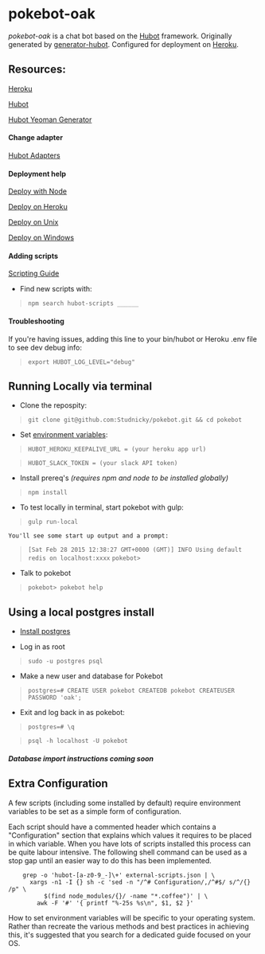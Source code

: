 #   pokebot-oak

*pokebot-oak* is a chat bot based on the [Hubot][hubot] framework.
Originally generated by [generator-hubot][generator-hubot].
Configured for deployment on [Heroku][heroku].

[heroku]: http://www.heroku.com
[hubot]: http://hubot.github.com
[generator-hubot]: https://github.com/github/generator-hubot

##  Resources:

[Heroku](http://www.heroku.com)

[Hubot](http://hubot.github.com)

[Hubot Yeoman Generator](https://github.com/github/generator-hubot)

####    Change adapter

[Hubot Adapters](https://github.com/github/hubot/blob/master/docs/adapters.md)

####    Deployment help

[Deploy with Node](http://devcenter.heroku.com/articles/node-js)

[Deploy on Heroku](https://github.com/github/hubot/blob/master/docs/deploying/heroku.md)

[Deploy on Unix](https://github.com/github/hubot/blob/master/docs/deploying/unix.md)

[Deploy on Windows](https://github.com/github/hubot/blob/master/docs/deploying/unix.md)

####    Adding scripts

[Scripting Guide](https://github.com/github/hubot/blob/master/docs/scripting.md)

* Find new scripts with:
>   `npm search hubot-scripts ______`

####    Troubleshooting

If you're having issues, adding this line to your bin/hubot or Heroku .env file to see dev debug info:
>   `export HUBOT_LOG_LEVEL="debug"`

## Running Locally via terminal

* Clone the repospity:
>   `git clone git@github.com:Studnicky/pokebot.git && cd pokebot`

* Set [environment variables](#configuration):
>   `HUBOT_HEROKU_KEEPALIVE_URL = (your heroku app url)`

>	`HUBOT_SLACK_TOKEN = (your slack API token)`

* Install prereq's _(requires npm and node to be installed globally)_
>   `npm install`

* To test locally in terminal, start pokebot with gulp:
>   `gulp run-local`

    You'll see some start up output and a prompt:

>   `[Sat Feb 28 2015 12:38:27 GMT+0000 (GMT)] INFO Using default redis on localhost:xxxx`
>    `pokebot>`

* Talk to pokebot
>   `pokebot> pokebot help`


## Using a local postgres install
* [Install postgres](http://www.postgresql.org/download/)

* Log in as root
>	`sudo -u postgres psql`

* Make a new user and database for Pokebot
>	`postgres=#	CREATE USER pokebot CREATEDB pokebot CREATEUSER PASSWORD 'oak';`

* Exit and log back in as pokebot:

>	`postgres=#	\q`

>	`psql -h localhost -U pokebot`

##### Database import instructions coming soon

## Extra Configuration

A few scripts (including some installed by default) require environment
variables to be set as a simple form of configuration.

Each script should have a commented header which contains a "Configuration"
section that explains which values it requires to be placed in which variable.
When you have lots of scripts installed this process can be quite labour
intensive. The following shell command can be used as a stop gap until an
easier way to do this has been implemented.
```
    grep -o 'hubot-[a-z0-9_-]\+' external-scripts.json | \
      xargs -n1 -I {} sh -c 'sed -n "/^# Configuration/,/^#$/ s/^/{} /p" \
          $(find node_modules/{}/ -name "*.coffee")' | \
        awk -F '#' '{ printf "%-25s %s\n", $1, $2 }'
```
How to set environment variables will be specific to your operating system.
Rather than recreate the various methods and best practices in achieving this,
it's suggested that you search for a dedicated guide focused on your OS.